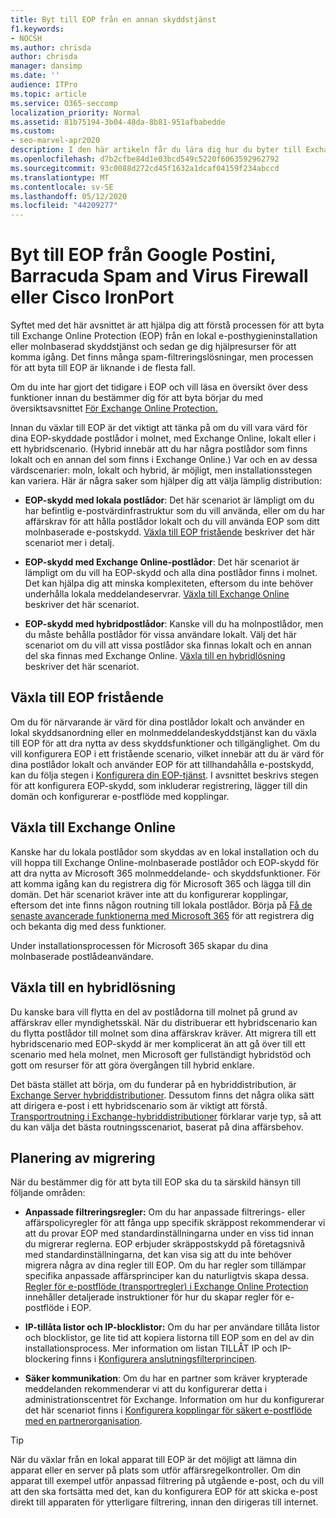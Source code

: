 ```yaml
---
title: Byt till EOP från en annan skyddstjänst
f1.keywords:
- NOCSH
ms.author: chrisda
author: chrisda
manager: dansimp
ms.date: ''
audience: ITPro
ms.topic: article
ms.service: O365-seccomp
localization_priority: Normal
ms.assetid: 81b75194-3b04-48da-8b81-951afbabedde
ms.custom:
- seo-marvel-apr2020
description: I den här artikeln får du lära dig hur du byter till Exchange Online Protection (EOP) från en lokal e-posthygieninstallation eller molnbaserad skyddstjänst.
ms.openlocfilehash: d7b2cfbe84d1e03bcd549c5220f6063592962792
ms.sourcegitcommit: 93c0088d272cd45f1632a1dcaf04159f234abccd
ms.translationtype: MT
ms.contentlocale: sv-SE
ms.lasthandoff: 05/12/2020
ms.locfileid: "44209277"
---
```

# <a name="switch-to-eop-from-google-postini-the-barracuda-spam-and-virus-firewall-or-cisco-ironport"></a>Byt till EOP från Google Postini, Barracuda Spam and Virus Firewall eller Cisco IronPort

 Syftet med det här avsnittet är att hjälpa dig att förstå processen för att byta till Exchange Online Protection (EOP) från en lokal e-posthygieninstallation eller molnbaserad skyddstjänst och sedan ge dig hjälpresurser för att komma igång. Det finns många spam-filtreringslösningar, men processen för att byta till EOP är liknande i de flesta fall.

Om du inte har gjort det tidigare i EOP och vill läsa en översikt över dess funktioner innan du bestämmer dig för att byta börjar du med översiktsavsnittet [För Exchange Online Protection.](exchange-online-protection-overview.md)

Innan du växlar till EOP är det viktigt att tänka på om du vill vara värd för dina EOP-skyddade postlådor i molnet, med Exchange Online, lokalt eller i ett hybridscenario. (Hybrid innebär att du har några postlådor som finns lokalt och en annan del som finns i Exchange Online.) Var och en av dessa värdscenarier: moln, lokalt och hybrid, är möjligt, men installationsstegen kan variera. Här är några saker som hjälper dig att välja lämplig distribution:

- **EOP-skydd med lokala postlådor**: Det här scenariot är lämpligt om du har befintlig e-postvärdinfrastruktur som du vill använda, eller om du har affärskrav för att hålla postlådor lokalt och du vill använda EOP som ditt molnbaserade e-postskydd. [Växla till EOP fristående](#switch-to-eop-standalone) beskriver det här scenariot mer i detalj.

- **EOP-skydd med Exchange Online-postlådor**: Det här scenariot är lämpligt om du vill ha EOP-skydd och alla dina postlådor finns i molnet. Det kan hjälpa dig att minska komplexiteten, eftersom du inte behöver underhålla lokala meddelandeservrar. [Växla till Exchange Online](#switch-to-exchange-online) beskriver det här scenariot.

- **EOP-skydd med hybridpostlådor**: Kanske vill du ha molnpostlådor, men du måste behålla postlådor för vissa användare lokalt. Välj det här scenariot om du vill att vissa postlådor ska finnas lokalt och en annan del ska finnas med Exchange Online. [Växla till en hybridlösning](#switch-to-a-hybrid-solution) beskriver det här scenariot.

## <a name="switch-to-eop-standalone"></a>Växla till EOP fristående

Om du för närvarande är värd för dina postlådor lokalt och använder en lokal skyddsanordning eller en molnmeddelandeskyddstjänst kan du växla till EOP för att dra nytta av dess skyddsfunktioner och tillgänglighet. Om du vill konfigurera EOP i ett fristående scenario, vilket innebär att du är värd för dina postlådor lokalt och använder EOP för att tillhandahålla e-postskydd, kan du följa stegen i [Konfigurera din EOP-tjänst](set-up-your-eop-service.md). I avsnittet beskrivs stegen för att konfigurera EOP-skydd, som inkluderar registrering, lägger till din domän och konfigurerar e-postflöde med kopplingar.

## <a name="switch-to-exchange-online"></a>Växla till Exchange Online

Kanske har du lokala postlådor som skyddas av en lokal installation och du vill hoppa till Exchange Online-molnbaserade postlådor och EOP-skydd för att dra nytta av Microsoft 365 molnmeddelande- och skyddsfunktioner. För att komma igång kan du registrera dig för Microsoft 365 och lägga till din domän. Det här scenariot kräver inte att du konfigurerar kopplingar, eftersom det inte finns någon routning till lokala postlådor. Börja på [Få de senaste avancerade funktionerna med Microsoft 365](https://www.microsoft.com/microsoft-365/business/compare-more-office-365-for-business-plans) för att registrera dig och bekanta dig med dess funktioner.

Under installationsprocessen för Microsoft 365 skapar du dina molnbaserade postlådeanvändare.

## <a name="switch-to-a-hybrid-solution"></a>Växla till en hybridlösning

Du kanske bara vill flytta en del av postlådorna till molnet på grund av affärskrav eller myndighetsskäl. När du distribuerar ett hybridscenario kan du flytta postlådor till molnet som dina affärskrav kräver. Att migrera till ett hybridscenario med EOP-skydd är mer komplicerat än att gå över till ett scenario med hela molnet, men Microsoft ger fullständigt hybridstöd och gott om resurser för att göra övergången till hybrid enklare.

Det bästa stället att börja, om du funderar på en hybriddistribution, är [Exchange Server hybriddistributioner](https://docs.microsoft.com/exchange/exchange-hybrid). Dessutom finns det några olika sätt att dirigera e-post i ett hybridscenario som är viktigt att förstå. [Transportroutning i Exchange-hybriddistributioner](https://docs.microsoft.com/exchange/transport-routing) förklarar varje typ, så att du kan välja det bästa routningsscenariot, baserat på dina affärsbehov.

## <a name="migration-planning"></a>Planering av migrering

När du bestämmer dig för att byta till EOP ska du ta särskild hänsyn till följande områden:

- **Anpassade filtreringsregler:** Om du har anpassade filtrerings- eller affärspolicyregler för att fånga upp specifik skräppost rekommenderar vi att du provar EOP med standardinställningarna under en viss tid innan du migrerar reglerna. EOP erbjuder skräppostskydd på företagsnivå med standardinställningarna, det kan visa sig att du inte behöver migrera några av dina regler till EOP. Om du har regler som tillämpar specifika anpassade affärsprinciper kan du naturligtvis skapa dessa. [Regler för e-postflöde (transportregler) i Exchange Online Protection](mail-flow-rules-transport-rules-0.md) innehåller detaljerade instruktioner för hur du skapar regler för e-postflöde i EOP.

- **IP-tillåta listor och IP-blocklistor:** Om du har per användare tillåta listor och blocklistor, ge lite tid att kopiera listorna till EOP som en del av din installationsprocess. Mer information om listan TILLÅT IP och IP-blockering finns i [Konfigurera anslutningsfilterprincipen](configure-the-connection-filter-policy.md).

- **Säker kommunikation**: Om du har en partner som kräver krypterade meddelanden rekommenderar vi att du konfigurerar detta i administrationscentret för Exchange. Information om hur du konfigurerar det här scenariot finns i [Konfigurera kopplingar för säkert e-postflöde med en partnerorganisation](https://docs.microsoft.com/exchange/mail-flow-best-practices/use-connectors-to-configure-mail-flow/set-up-connectors-for-secure-mail-flow-with-a-partner).

> [!TIP]
> När du växlar från en lokal apparat till EOP är det möjligt att lämna din apparat eller en server på plats som utför affärsregelkontroller. Om din apparat till exempel utför anpassad filtrering på utgående e-post, och du vill att den ska fortsätta med det, kan du konfigurera EOP för att skicka e-post direkt till apparaten för ytterligare filtrering, innan den dirigeras till internet.
